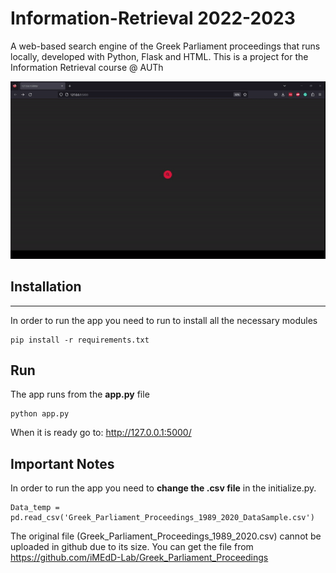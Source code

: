 # Information-Retrieval 2022-2023

A web-based search engine of the Greek Parliament proceedings that runs locally, developed with Python, Flask and HTML. This is a project for the Information Retrieval course @ AUTh 

<p align="center">
  <img src="report\demo.gif" alt="animated" />
</p>

## Installation
---
In order to run the app you need to run to install all the necessary modules
```
pip install -r requirements.txt
```

## Run
The app runs from the **app.py** file
```
python app.py
```
When it is ready go to: http://127.0.0.1:5000/

## Important Notes
In order to run the app you need to **change the .csv file** in the initialize.py.
```
Data_temp = pd.read_csv('Greek_Parliament_Proceedings_1989_2020_DataSample.csv')
```
The original file (Greek_Parliament_Proceedings_1989_2020.csv) cannot be uploaded in github due to its size. You can get the file from https://github.com/iMEdD-Lab/Greek_Parliament_Proceedings